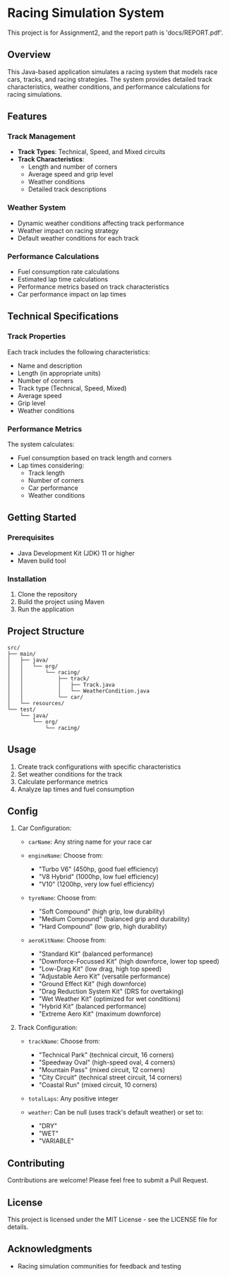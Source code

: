 # Racing Simulation System

This project is for Assignment2, and the report path is 'docs/REPORT.pdf'.

## Overview
This Java-based application simulates a racing system that models race cars, tracks, and racing strategies. The system provides detailed track characteristics, weather conditions, and performance calculations for racing simulations.

## Features

### Track Management
- **Track Types**: Technical, Speed, and Mixed circuits
- **Track Characteristics**:
  - Length and number of corners
  - Average speed and grip level
  - Weather conditions
  - Detailed track descriptions

### Weather System
- Dynamic weather conditions affecting track performance
- Weather impact on racing strategy
- Default weather conditions for each track

### Performance Calculations
- Fuel consumption rate calculations
- Estimated lap time calculations
- Performance metrics based on track characteristics
- Car performance impact on lap times

## Technical Specifications

### Track Properties
Each track includes the following characteristics:
- Name and description
- Length (in appropriate units)
- Number of corners
- Track type (Technical, Speed, Mixed)
- Average speed
- Grip level
- Weather conditions

### Performance Metrics
The system calculates:
- Fuel consumption based on track length and corners
- Lap times considering:
  - Track length
  - Number of corners
  - Car performance
  - Weather conditions

## Getting Started

### Prerequisites
- Java Development Kit (JDK) 11 or higher
- Maven build tool

### Installation
1. Clone the repository
2. Build the project using Maven
3. Run the application

## Project Structure
```
src/
├── main/
│   ├── java/
│   │   └── org/
│   │       └── racing/
│   │           ├── track/
│   │           │   ├── Track.java
│   │           │   └── WeatherCondition.java
│   │           └── car/
│   └── resources/
└── test/
    └── java/
        └── org/
            └── racing/
```

## Usage
1. Create track configurations with specific characteristics
2. Set weather conditions for the track
3. Calculate performance metrics
4. Analyze lap times and fuel consumption

## Config

1. Car Configuration:
   - `carName`: Any string name for your race car
   
   - `engineName`: Choose from:
     * "Turbo V6" (450hp, good fuel efficiency)
     * "V8 Hybrid" (1000hp, low fuel efficiency)
     * "V10" (1200hp, very low fuel efficiency)
   
   - `tyreName`: Choose from:
     * "Soft Compound" (high grip, low durability)
     * "Medium Compound" (balanced grip and durability)
     * "Hard Compound" (low grip, high durability)
   
   - `aeroKitName`: Choose from:
     * "Standard Kit" (balanced performance)
     * "Downforce-Focussed Kit" (high downforce, lower top speed)
     * "Low-Drag Kit" (low drag, high top speed)
     * "Adjustable Aero Kit" (versatile performance)
     * "Ground Effect Kit" (high downforce)
     * "Drag Reduction System Kit" (DRS for overtaking)
     * "Wet Weather Kit" (optimized for wet conditions)
     * "Hybrid Kit" (balanced performance)
     * "Extreme Aero Kit" (maximum downforce)

2. Track Configuration:
   - `trackName`: Choose from:
     * "Technical Park" (technical circuit, 16 corners)
     * "Speedway Oval" (high-speed oval, 4 corners)
     * "Mountain Pass" (mixed circuit, 12 corners)
     * "City Circuit" (technical street circuit, 14 corners)
     * "Coastal Run" (mixed circuit, 10 corners)
   
   - `totalLaps`: Any positive integer
   
   - `weather`: Can be null (uses track's default weather) or set to:
     * "DRY"
     * "WET"
     * "VARIABLE"
## Contributing
Contributions are welcome! Please feel free to submit a Pull Request.

## License
This project is licensed under the MIT License - see the LICENSE file for details.

## Acknowledgments
- Racing simulation communities for feedback and testing 
